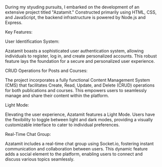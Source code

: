 During my styuding pursuits, I embarked on the development of an extensive project titled "Azatamit."
Constructed primarily using HTML, CSS, and JavaScript, the backend infrastructure is powered by
Node.js and Express.



Key Features:



User Identification System:

Azatamit boasts a sophisticated user authentication system, allowing individuals to register, log in, and
create personalized accounts. This robust feature lays the foundation for a secure and personalized user
experience.



CRUD Operations for Posts and Courses:

The project incorporates a fully functional Content Management System (CMS) that facilitates Create,
Read, Update, and Delete (CRUD) operations for both publications and courses. This empowers users to
seamlessly manage and share their content within the platform.



Light Mode:

Elevating the user experience, Azatamit features a Light Mode. Users have the flexibility to toggle
between light and dark modes, providing a visually customizable interface to cater to individual
preferences.



Real-Time Chat Group:

Azatamit includes a real-time chat group using Socket.io, fostering instant communication and
collaboration between users. This dynamic feature adds a social element to the platform, enabling users
to connect and discuss various topics seamlessly.
